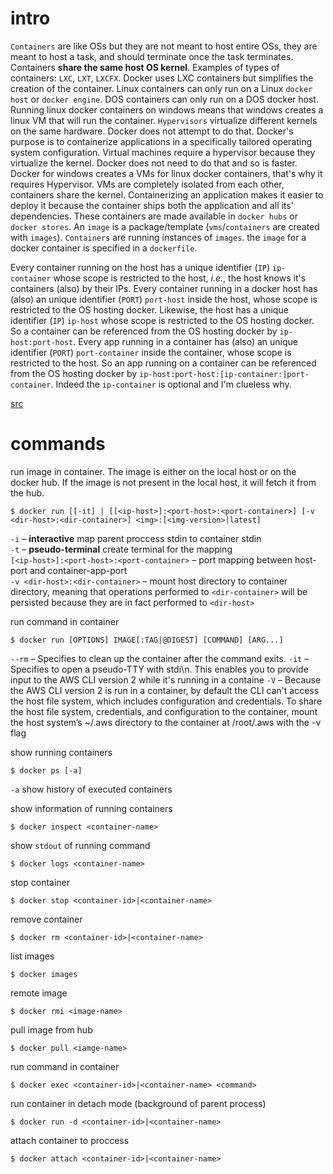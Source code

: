 # intro

`Containers` are like OSs but they are not meant to host entire OSs, they are meant to host a task, and should terminate once the task terminates. Containers **share the same host OS kernel**. Examples of types of containers: `LXC`, `LXT`, `LXCFX`. Docker uses LXC containers but simplifies the creation of the container. Linux containers can only run on a Linux `docker host` or `docker engine`. DOS containers can only run on a DOS docker host.
Running linux docker containers on windows means that windows creates a linux VM that will run the container. `Hypervisors` virtualize different kernels on the same hardware. Docker does not attempt to do that. Docker's purpose is to containerize applications in a specifically tailored operating system configuration. Virtual machines require a hypervisor because they virtualize the kernel. Docker does not need to do that and so is faster. Docker for windows creates a VMs for linux docker containers, that's why it requires Hypervisor. VMs are completely isolated from each other, containers share the kernel. Containerizing an application makes it easier to deploy it because the container ships both the application and all its' dependencies. These containers are made available in `docker hubs` or `docker stores`. An `image` is a package/template (`vms`/`containers` are created with `images`). `Containers` are running instances of `images`. the `image` for a docker container is specified in a `dockerfile`.

Every container running on the host has a unique identifier (`IP`) `ip-container` whose scope is restricted to the host, *i.e.*, the host knows it's containers (also) by their IPs. Every container running in a docker host has (also) an unique identifier (`PORT`) `port-host` inside the host, whose scope is restricted to the OS hosting docker. Likewise, the host has a unique identifier (`IP`) `ip-host` whose scope is restricted to the OS hosting docker. So a container can be referenced from the OS hosting docker by `ip-host:port-host`. Every app running in a container has (also) an unique identifier (`PORT`) `port-container` inside the container, whose scope is restricted to the host. So an app running on a container can be referenced from the OS hosting docker by `ip-host:port-host:[ip-container:]port-container`. Indeed the `ip-container` is optional and I'm clueless why.

[src](https://www.youtube.com/watch?v=fqMOX6JJhGo)

# commands

run image in container. The image is either on the local host or on the docker hub. If the image is not present in the local host, it will fetch it from the hub.

    $ docker run [[-it] | [[<ip-host>]:<port-host>:<port-container>] [-v <dir-host>:<dir-container>] <img>:[<img-version>|latest]

`-i` – **interactive** map parent proccess stdin to container stdin  
`-t` – **pseudo-terminal** create terminal for the mapping  
`[<ip-host>]:<port-host>:<port-container>` – port mapping between host-port and container-app-port  
`-v <dir-host>:<dir-container>` – mount host directory to container directory, meaning that operations performed to `<dir-container>` will be persisted because they are in fact performed to `<dir-host>`  

run command in container

    $ docker run [OPTIONS] IMAGE[:TAG|@DIGEST] [COMMAND] [ARG...]

`--rm` – Specifies to clean up the container after the command exits.
`-it` – Specifies to open a pseudo-TTY with stdi\n. This enables you to provide input to the AWS CLI version 2 while it's running in a containe
`-V` – Because the AWS CLI version 2 is run in a container, by default the CLI can't access the host file system, which includes configuration and credentials. To share the host file system, credentials, and configuration to the container, mount the host system’s ~/.aws directory to the container at /root/.aws with the -v flag

show running containers

    $ docker ps [-a]

`-a` show history of executed containers

show information of running containers

    $ docker inspect <container-name>

show `stdout` of running command

    $ docker logs <container-name>

stop container

    $ docker stop <container-id>|<container-name>

remove container

    $ docker rm <container-id>|<container-name>

list images

    $ docker images

remote image

    $ docker rmi <image-name>

pull image from hub

    $ docker pull <iamge-name>

run command in container

    $ docker exec <container-id>|<container-name> <command>

run container in detach mode (background of parent process)

    $ docker run -d <container-id>|<container-name>

attach container to proccess

    $ docker attach <container-id>|<container-name>